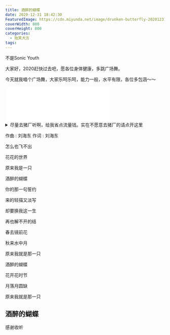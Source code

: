 ```yaml
---
title: 酒醉的蝴蝶
date: 2020-12-31 18:42:30
FeaturedImage: https://cdn.miyunda.net/image/drunken-butterfly-2020123117500.jpg
coverWidth: 800
coverHeight: 800
categories:
  - 贻笑大方
tags:
---
```

不是Sonic Youth

<!-- more -->

大家好，2020赶快过去吧，愿各位身体健康，多跳广场舞。

今天就我唱个广场舞，大家乐呵乐呵，能力一般，水平有限，各位多包涵～～

<iframe frameborder="no" border="0" marginwidth="0" marginheight="0" width=330 height=110 src="//music.163.com/outchain/player?type=1&id=120966551&auto=1&height=90"></iframe>

<details>
<summary>尽量去猪厂听啊，给我省点流量钱。实在不愿意去猪厂的请点开这里</summary>

{{< music
url="https://cdn.miyunda.net/mp3/drunken-butterfly.mp3"
name="酒醉的蝴蝶Demo"
artist=“米云达”
cover="https://cdn.miyunda.net/image/drunken-butterfly-2020123117500.jpg" >}}

</details>


作曲 : 刘海东
作词 : 刘海东

怎么也飞不出

花花的世界

原来我是一只

酒醉的蝴蝶

你的那一句誓约

来的轻描又淡写

却要换我这一生

再也解不开的结

春去镜前花

秋来水中月

原来我就是那一只

酒醉的蝴蝶

花开花时节

月落月圆缺

原来我就是那一只

酒醉的蝴蝶
---

感谢收听